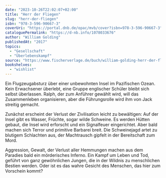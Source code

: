 ```yaml
---
date: "2023-10-26T22:02:07+02:00"
title: "Herr der Fliegen"
slug: "herr-der-fliegen"
isbn: "978-3-596-90667-3"
coverUri: "https://portal.dnb.de/opac/mvb/cover?isbn=978-3-596-90667-3"
cataloguePermalink: "https://d-nb.info/1078033676"
author: "William Golding"
publishedAt: "2017"
topics:
  - "Gesellschaft"
  - "Überlebenskampf"
source: "https://www.fischerverlage.de/buch/william-golding-herr-der-fliegen-9783596906673"
bookshelves:
  - "wishlist"
---
```

Ein Flugzeugabsturz über einer unbewohnten Insel im Pazifischen Ozean. Kein
Erwachsener überlebt, eine Gruppe englischer Schüler bleibt sich selbst
überlassen. Ralph, der zum Anführer gewählt wird, will das Zusammenleben
organisieren, aber die Führungsrolle wird ihm von Jack streitig gemacht.

Zunächst erscheint der Verlust der Zivilisation leicht zu bewältigen: Auf der
Insel gibt es Wasser, Früchte, sogar wilde Schweine. Es werden Hütten gebaut,
die Insel wird erforscht und ein Signalfeuer eingerichtet. Aber bald machen
sich Terror und primitive Barbarei breit. Die Schweinejagd artet zu blutigem
Schlachten aus, der Machtrausch gipfelt in der Bereitschaft zum Mord.

Aggression, Gewalt, der Verlust aller Hemmungen machen aus dem Paradies bald
ein mörderisches Inferno. Ein Kampf um Leben und Tod, geführt von ganz
gewöhnlichen Jungen, die in der Wildnis zu menschlichen Bestien werden. Oder
ist es das wahre Gesicht des Menschen, das hier zum Vorschein kommt?